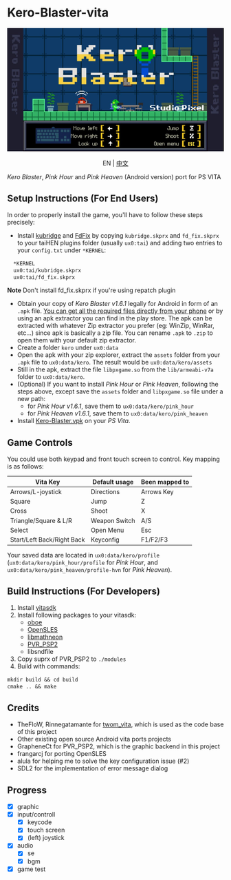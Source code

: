 # Kero-Blaster-vita

![Title screen](./screenshots/title_en.jpg)

<p align="center">EN | <a href="README.cn.md">中文</a></p>

*Kero Blaster*, *Pink Hour* and *Pink Heaven* (Android version) port for PS VITA

## Setup Instructions (For End Users)

In order to properly install the game, you'll have to follow these steps precisely:

- Install [kubridge](https://github.com/TheOfficialFloW/kubridge/releases/) and
  [FdFix](https://github.com/TheOfficialFloW/FdFix/releases/) by copying `kubridge.skprx`
  and `fd_fix.skprx` to your taiHEN plugins folder (usually `ux0:tai`) and adding two entries 
  to your `config.txt` under `*KERNEL`:

```
  *KERNEL
  ux0:tai/kubridge.skprx
  ux0:tai/fd_fix.skprx
```

**Note** Don't install fd_fix.skprx if you're using repatch plugin

- Obtain your copy of *Kero Blaster v1.6.1* legally for Android in form of an `.apk` file. 
  [You can get all the required files directly from your phone](https://stackoverflow.com/questions/11012976/how-do-i-get-the-apk-of-an-installed-app-without-root-access)
  or by using an apk extractor you can find in the play store. The apk can be extracted with
  whatever Zip extractor you prefer (eg: WinZip, WinRar, etc...) since apk is basically a zip 
  file. You can rename `.apk` to `.zip` to open them with your default zip extractor.
- Create a folder `kero` under `ux0:data`
- Open the apk with your zip explorer, extract the `assets` folder from your `.apk` file to 
  `ux0:data/kero`. The result would be `ux0:data/kero/assets`
- Still in the apk, extract the file `libpxgame.so` from the `lib/armeabi-v7a` folder to 
  `ux0:data/kero`.
- (Optional) If you want to install *Pink Hour* or *Pink Heaven*, following the steps above, 
  except save the `assets` folder and `libpxgame.so` file under a new path:
  - for *Pink Hour v1.6.1*, save them to `ux0:data/kero/pink_hour`
  - for *Pink Heaven v1.6.1*, save them to `ux0:data/kero/pink_heaven`
- Install [Kero-Blaster.vpk](https://github.com/kaaass/Kero-Blaster-vita/releases) on your *PS Vita*.

## Game Controls

You could use both keypad and front touch screen to control. Key mapping is as follows:

| Vita Key                   | Default usage | Been mapped to |
|----------------------------| ------------- | -------------- |
| Arrows/L-joystick          | Directions    | Arrows Key     |
| Square                     | Jump          | Z              |
| Cross                      | Shoot         | X              |
| Triangle/Square & L/R      | Weapon Switch | A/S            |
| Select                     | Open Menu     | Esc            |
| Start/Left Back/Right Back | Keyconfig     | F1/F2/F3       |

Your saved data are located in `ux0:data/kero/profile` (`ux0:data/kero/pink_hour/profile` for 
*Pink Hour*, and `ux0:data/kero/pink_heaven/profile-hvn` for *Pink Heaven*).

## Build Instructions (For Developers)

1. Install [vitasdk](https://github.com/vitasdk)
2. Install following packages to your vitasdk:
   - [oboe](https://github.com/kaaass/oboe-vita)
   - [OpenSLES](https://github.com/frangarcj/opensles)
   - [libmathneon](https://github.com/Rinnegatamante/math-neon)
   - [PVR_PSP2](https://github.com/GrapheneCt/PVR_PSP2/releases)
   - libsndfile
3. Copy suprx of PVR_PSP2 to `./modules`
4. Build with commands:

```shell
mkdir build && cd build
cmake .. && make
```

## Credits

- TheFloW, Rinnegatamante for [twom_vita](https://github.com/TheOfficialFloW/twom_vita#readme), which is used
  as the code base of this project
- Other existing open source Android vita ports projects
- GrapheneCt for PVR_PSP2, which is the graphic backend in this project
- frangarcj for porting OpenSLES
- alula for helping me to solve the key configuration issue (#2)
- SDL2 for the implementation of error message dialog

## Progress

- [X] graphic
- [X] input/controll
  - [X] keycode
  - [X] touch screen
  - [X] (left) joystick
- [X] audio
  - [X] se
  - [X] bgm
- [X] game test
